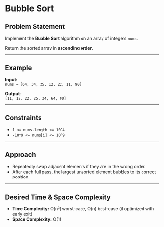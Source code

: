 # Bubble Sort

## Problem Statement

Implement the **Bubble Sort** algorithm on an array of integers `nums`.

Return the sorted array in **ascending order**.

---

## Example

**Input:**  
`nums = [64, 34, 25, 12, 22, 11, 90]`

**Output:**  
`[11, 12, 22, 25, 34, 64, 90]`

---

## Constraints

- `1 <= nums.length <= 10^4`
- `-10^9 <= nums[i] <= 10^9`

---

## Approach

- Repeatedly swap adjacent elements if they are in the wrong order.
- After each full pass, the largest unsorted element bubbles to its correct position.

---

## Desired Time & Space Complexity

- **Time Complexity:** O(n²) worst-case, O(n) best-case (if optimized with early exit)
- **Space Complexity:** O(1)
